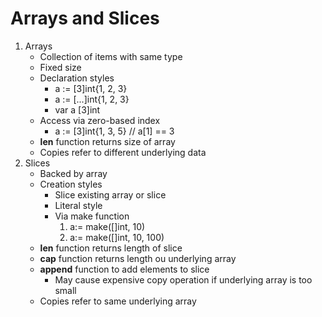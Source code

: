 # Arrays and Slices

1. Arrays
    - Collection of items with same type
    - Fixed size
    - Declaration styles
        - a := [3]int{1, 2, 3}
        - a := [...]int{1, 2, 3}
        - var a [3]int
    - Access via zero-based index
        - a := [3]int{1, 3, 5} // a[1] == 3
    - **len** function returns size of array
    - Copies refer to different underlying data
1. Slices
    - Backed by array
    - Creation styles
        - Slice existing array or slice
        - Literal style
        - Via make function
            1. a:= make([]int, 10)
            2. a:= make([]int, 10, 100)
    - **len** function returns length of slice
    - **cap** function returns length ou underlying array
    - **append** function to add elements to slice
        - May cause expensive copy operation if underlying array is too small
    - Copies refer to same underlying array
